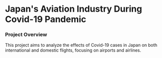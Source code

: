 # Japan's Aviation Industry During Covid-19 Pandemic

### Project Overview

This project aims to analyze the effects of Covid-19 cases in Japan on both international and domestic flights, focusing on airports and airlines.




